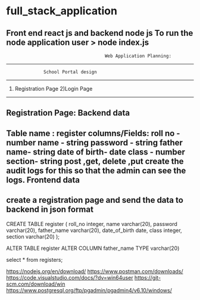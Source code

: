 # full_stack_application
Front end react js and backend node js
To run the node application user > node index.js
--------------------------------------------------------------------------------------
                                         Web Application Planning:
-----------------------------------------------------------------------------------------
                  School Portal design
-------------------------------------------------------------------------------------
1) Registration Page
2)Login Page
-----------------------------------------------------------------
Registration Page:
Backend data
------------
Table name : register
columns/Fields: roll no - number
name - string
password - string
father name- string
date of birth- date
class - number
section- string
post ,get, delete ,put
create the audit logs for this so that the admin can see the logs.
Frontend data
-------------
create a registration page and send the data to backend in json format
------------------------------------------------------------------------------
CREATE TABLE register (
roll_no integer,
name varchar(20),
password  varchar(20),
father_name varchar(20),
date_of_birth date,
class integer,
section varchar(20)
);

ALTER TABLE register
ALTER COLUMN father_name TYPE varchar(20)

select * from registers;


https://nodejs.org/en/download/
https://www.postman.com/downloads/
https://code.visualstudio.com/docs/?dv=win64user
https://git-scm.com/download/win
https://www.postgresql.org/ftp/pgadmin/pgadmin4/v6.10/windows/


   

